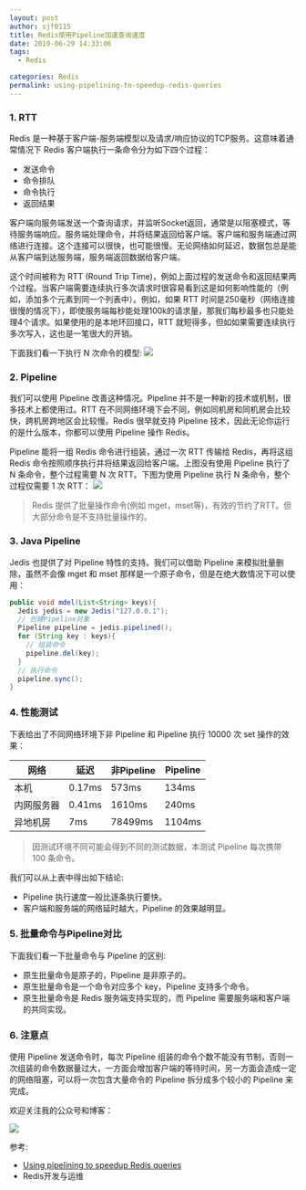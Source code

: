 ```yaml
---
layout: post
author: sjf0115
title: Redis使用Pipeline加速查询速度
date: 2019-06-29 14:33:06
tags:
  - Redis

categories: Redis
permalink: using-pipelining-to-speedup-redis-queries
---
```


### 1. RTT

Redis 是一种基于客户端-服务端模型以及请求/响应协议的TCP服务。这意味着通常情况下 Redis 客户端执行一条命令分为如下四个过程：
- 发送命令
- 命令排队
- 命令执行
- 返回结果

客户端向服务端发送一个查询请求，并监听Socket返回，通常是以阻塞模式，等待服务端响应。服务端处理命令，并将结果返回给客户端。客户端和服务端通过网络进行连接。这个连接可以很快，也可能很慢。无论网络如何延迟，数据包总是能从客户端到达服务端，服务端返回数据给客户端。

这个时间被称为 RTT (Round Trip Time)，例如上面过程的发送命令和返回结果两个过程。当客户端需要连续执行多次请求时很容易看到这是如何影响性能的（例如，添加多个元素到同一个列表中）。例如，如果 RTT 时间是250毫秒（网络连接很慢的情况下），即使服务端每秒能处理100k的请求量，那我们每秒最多也只能处理4个请求。如果使用的是本地环回接口，RTT 就短得多，但如如果需要连续执行多次写入，这也是一笔很大的开销。

下面我们看一下执行 N 次命令的模型:
![](https://github.com/sjf0115/PubLearnNotes/blob/master/image/Redis/using-pipelining-to-speedup-redis-queries-1.png?raw=true)

### 2. Pipeline

我们可以使用 Pipeline 改善这种情况。Pipeline 并不是一种新的技术或机制，很多技术上都使用过。RTT 在不同网络环境下会不同，例如同机房和同机房会比较快，跨机房跨地区会比较慢。Redis 很早就支持 Pipeline 技术，因此无论你运行的是什么版本，你都可以使用 Pipeline 操作 Redis。

Pipeline 能将一组 Redis 命令进行组装，通过一次 RTT 传输给 Redis，再将这组 Redis 命令按照顺序执行并将结果返回给客户端。上图没有使用 Pipeline 执行了 N 条命令，整个过程需要 N 次 RTT。下图为使用 Pipeline 执行 N 条命令，整个过程仅需要 1 次 RTT：
![](https://github.com/sjf0115/PubLearnNotes/blob/master/image/Redis/using-pipelining-to-speedup-redis-queries-2.png?raw=true)

> Redis 提供了批量操作命令(例如 mget，mset等)，有效的节约了RTT。但大部分命令是不支持批量操作的。

### 3. Java Pipeline

Jedis 也提供了对 Pipeline 特性的支持。我们可以借助 Pipeline 来模拟批量删除，虽然不会像 mget 和 mset 那样是一个原子命令，但是在绝大数情况下可以使用：
```java
public void mdel(List<String> keys){
  Jedis jedis = new Jedis("127.0.0.1");
  // 创建Pipeline对象
  Pipeline pipeline = jedis.pipelined();
  for (String key : keys){
    // 组装命令
    pipeline.del(key);
  }
  // 执行命令
  pipeline.sync();
}
```

### 4. 性能测试

下表给出了不同网络环境下非 Pipeline 和 Pipeline 执行 10000 次 set 操作的效果：

| 网络 | 延迟 |非Pipeline | Pipeline |
| ---- | ---- | ---- | ---- |
| 本机 | 0.17ms | 573ms | 134ms |
| 内网服务器 | 0.41ms | 1610ms | 240ms |
| 异地机房 | 7ms | 78499ms | 1104ms |

> 因测试环境不同可能会得到不同的测试数据，本测试 Pipeline 每次携带 100 条命令。

我们可以从上表中得出如下结论:
- Pipeline 执行速度一般比逐条执行要快。
- 客户端和服务端的网络延时越大，Pipeline 的效果越明显。

### 5. 批量命令与Pipeline对比

下面我们看一下批量命令与 Pipeline 的区别:
- 原生批量命令是原子的，Pipeline 是非原子的。
- 原生批量命令是一个命令对应多个 key，Pipeline 支持多个命令。
- 原生批量命令是 Redis 服务端支持实现的，而 Pipeline 需要服务端和客户端的共同实现。

### 6. 注意点

使用 Pipeline 发送命令时，每次 Pipeline 组装的命令个数不能没有节制，否则一次组装的命令数据量过大，一方面会增加客户端的等待时间，另一方面会造成一定的网络阻塞，可以将一次包含大量命令的 Pipeline 拆分成多个较小的 Pipeline 来完成。


欢迎关注我的公众号和博客：

![](https://github.com/sjf0115/PubLearnNotes/blob/master/image/Other/smartsi.jpg?raw=true)

参考:
-  [Using pipelining to speedup Redis queries](https://redis.io/topics/pipelining#using-pipelining-to-speedup-redis-queries)
- Redis开发与运维

